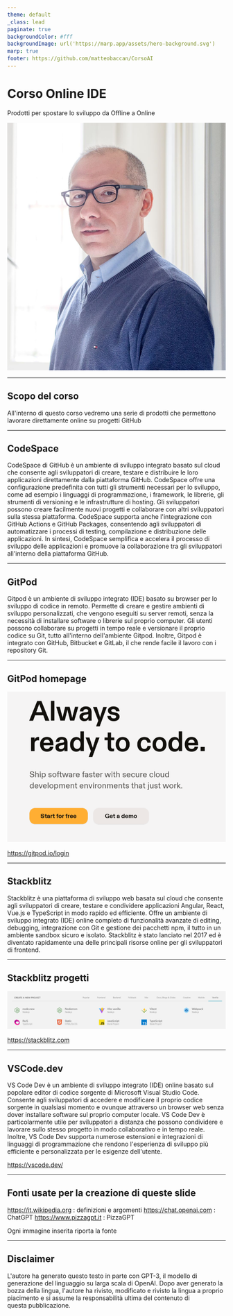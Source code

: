 ```yaml
---
theme: default
_class: lead
paginate: true
backgroundColor: #fff
backgroundImage: url('https://marp.app/assets/hero-background.svg')
marp: true
footer: https://github.com/matteobaccan/CorsoAI
---
```


# Corso Online IDE

Prodotti per spostare lo sviluppo da Offline a Online

![bg right](img/matteo-baccan.jpg)

<!-- _paginate: false -->
<!-- _footer: "" -->
<!-- style: "
img[alt~='center'] {
  display: block;
  margin: 0 auto;
}
" -->

---

## Scopo del corso

All'interno di questo corso vedremo una serie di prodotti che permettono lavorare direttamente online su progetti GitHub

---

## CodeSpace

CodeSpace di GitHub è un ambiente di sviluppo integrato basato sul cloud che consente agli sviluppatori di creare, testare e distribuire le loro applicazioni direttamente dalla piattaforma GitHub.
CodeSpace offre una configurazione predefinita con tutti gli strumenti necessari per lo sviluppo, come ad esempio i linguaggi di programmazione, i framework, le librerie, gli strumenti di versioning e le infrastrutture di hosting.
Gli sviluppatori possono creare facilmente nuovi progetti e collaborare con altri sviluppatori sulla stessa piattaforma. CodeSpace supporta anche l'integrazione con GitHub Actions e GitHub Packages, consentendo agli sviluppatori di automatizzare i processi di testing, compilazione e distribuzione delle applicazioni.
In sintesi, CodeSpace semplifica e accelera il processo di sviluppo delle applicazioni e promuove la collaborazione tra gli sviluppatori all'interno della piattaforma GitHub.

---

## GitPod

Gitpod è un ambiente di sviluppo integrato (IDE) basato su browser per lo sviluppo di codice in remoto.
Permette di creare e gestire ambienti di sviluppo personalizzati, che vengono eseguiti su server remoti, senza la necessità di installare software o librerie sul proprio computer.
Gli utenti possono collaborare su progetti in tempo reale e versionare il proprio codice su Git, tutto all'interno dell'ambiente Gitpod. Inoltre, Gitpod è integrato con GitHub, Bitbucket e GitLab, il che rende facile il lavoro con i repository Git.

---

## GitPod homepage

![width:400px center](img/GitPod.png)

<https://gitpod.io/login>

---

## Stackblitz

Stackblitz è una piattaforma di sviluppo web basata sul cloud che consente agli sviluppatori di creare, testare e condividere applicazioni Angular, React, Vue.js e TypeScript in modo rapido ed efficiente.
Offre un ambiente di sviluppo integrato (IDE) online completo di funzionalità avanzate di editing, debugging, integrazione con Git e gestione dei pacchetti npm, il tutto in un ambiente sandbox sicuro e isolato.
Stackblitz è stato lanciato nel 2017 ed è diventato rapidamente una delle principali risorse online per gli sviluppatori di frontend.

---

## Stackblitz progetti

![width:1100px center](img/Stackblitz.png)

<https://stackblitz.com>

---

## VSCode.dev

VS Code Dev è un ambiente di sviluppo integrato (IDE) online basato sul popolare editor di codice sorgente di Microsoft Visual Studio Code.
Consente agli sviluppatori di accedere e modificare il proprio codice sorgente in qualsiasi momento e ovunque attraverso un browser web senza dover installare software sul proprio computer locale.
VS Code Dev è particolarmente utile per sviluppatori a distanza che possono condividere e lavorare sullo stesso progetto in modo collaborativo e in tempo reale.
Inoltre, VS Code Dev supporta numerose estensioni e integrazioni di linguaggi di programmazione che rendono l'esperienza di sviluppo più efficiente e personalizzata per le esigenze dell'utente.

<https://vscode.dev/>

---

## Fonti usate per la creazione di queste slide

<https://it.wikipedia.org> : definizioni e argomenti
<https://chat.openai.com> : ChatGPT
<https://www.pizzagpt.it> : PizzaGPT

Ogni immagine inserita riporta la fonte

---

## Disclaimer

L'autore ha generato questo testo in parte con GPT-3, il modello di generazione del linguaggio su larga scala di OpenAI. Dopo aver generato la bozza della lingua, l'autore ha rivisto, modificato e rivisto la lingua a proprio piacimento e si assume la responsabilità ultima del contenuto di questa pubblicazione.
